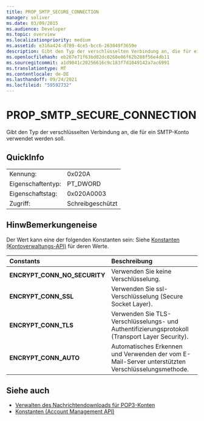 ```yaml
---
title: PROP_SMTP_SECURE_CONNECTION
manager: soliver
ms.date: 03/09/2015
ms.audience: Developer
ms.topic: overview
ms.localizationpriority: medium
ms.assetid: e316a424-d789-4ce5-bcc6-263049f3659e
description: Gibt den Typ der verschlüsselten Verbindung an, die für ein SMTP-Konto verwendet werden soll.
ms.openlocfilehash: eb267e71f63bd02dc0268e06f62b288f56e4db11
ms.sourcegitcommit: a1d9041c20256616c9c183f7d1049142a7ac6991
ms.translationtype: MT
ms.contentlocale: de-DE
ms.lasthandoff: 09/24/2021
ms.locfileid: "59592732"
---
```

# <a name="prop_smtp_secure_connection"></a>PROP_SMTP_SECURE_CONNECTION

Gibt den Typ der verschlüsselten Verbindung an, die für ein SMTP-Konto verwendet werden soll.
  
## <a name="quick-info"></a>QuickInfo

|||
|:-----|:-----|
|Kennung:  <br/> |0x020A  <br/> |
|Eigenschaftentyp:  <br/> |PT_DWORD  <br/> |
|Eigenschaftstag:  <br/> |0x020A0003  <br/> |
|Zugriff:  <br/> |Schreibgeschützt  <br/> |
   
## <a name="remarks"></a>HinwBemerkungeneise

Der Wert kann eine der folgenden Konstanten sein: Siehe [Konstanten (Kontoverwaltungs-API)](constants-account-management-api.md) für deren Werte. 
  
|**Constants**|**Beschreibung**|
|:-----|:-----|
|**ENCRYPT_CONN_NO_SECURITY** <br/> |Verwenden Sie keine Verschlüsselung.  <br/> |
|**ENCRYPT_CONN_SSL** <br/> |Verwenden Sie ssl-Verschlüsselung (Secure Socket Layer).  <br/> |
|**ENCRYPT_CONN_TLS** <br/> |Verwenden Sie TLS-Verschlüsselungs- und Authentifizierungsprotokoll (Transport Layer Security).  <br/> |
|**ENCRYPT_CONN_AUTO** <br/> |Automatisches Erkennen und Verwenden der vom E-Mail-Server unterstützten Verschlüsselungsmethode.  <br/> |
   
## <a name="see-also"></a>Siehe auch

- [Verwalten des Nachrichtendownloads für POP3-Konten](managing-message-downloads-for-pop3-accounts.md) 
- [Konstanten (Account Management API)](constants-account-management-api.md)

